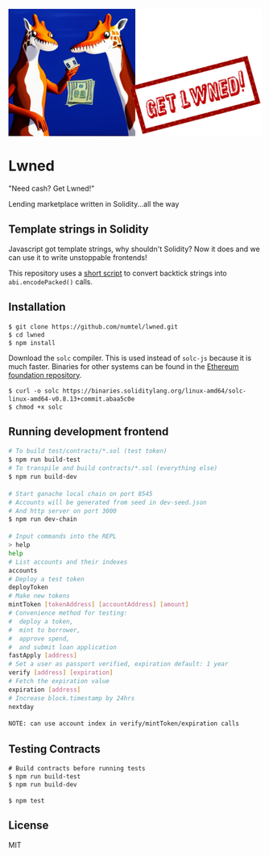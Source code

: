 ![Lwned Logo](public/logo.png)
# Lwned

"Need cash? Get Lwned!"

Lending marketplace written in Solidity...all the way

## Template strings in Solidity

Javascript got template strings, why shouldn't Solidity? Now it does and we can use it to write unstoppable frontends!

This repository uses a [short script](src/rewriter.js) to convert backtick strings into `abi.encodePacked()` calls.

## Installation

```
$ git clone https://github.com/numtel/lwned.git
$ cd lwned
$ npm install
```

Download the `solc` compiler. This is used instead of `solc-js` because it is much faster. Binaries for other systems can be found in the [Ethereum foundation repository](https://github.com/ethereum/solc-bin/).
```
$ curl -o solc https://binaries.soliditylang.org/linux-amd64/solc-linux-amd64-v0.8.13+commit.abaa5c0e
$ chmod +x solc
```

## Running development frontend

```sh
# To build test/contracts/*.sol (test token)
$ npm run build-test
# To transpile and build contracts/*.sol (everything else)
$ npm run build-dev

# Start ganache local chain on port 8545
# Accounts will be generated from seed in dev-seed.json
# And http server on port 3000
$ npm run dev-chain

# Input commands into the REPL
> help
help
# List accounts and their indexes
accounts
# Deploy a test token
deployToken
# Make new tokens
mintToken [tokenAddress] [accountAddress] [amount]
# Convenience method for testing:
#  deploy a token,
#  mint to borrower,
#  approve spend,
#  and submit loan application
fastApply [address]
# Set a user as passport verified, expiration default: 1 year
verify [address] [expiration]
# Fetch the expiration value
expiration [address]
# Increase block.timestamp by 24hrs
nextday

NOTE: can use account index in verify/mintToken/expiration calls
```

## Testing Contracts

```
# Build contracts before running tests
$ npm run build-test
$ npm run build-dev

$ npm test
```

## License

MIT
